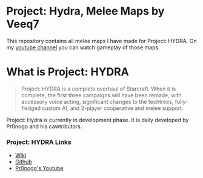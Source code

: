 # Project: Hydra, Melee Maps by Veeq7

This repository contains all melee maps I have made for Project: HYDRA.
On my [youtube channel](https://www.youtube.com/channel/UCZcHu6iW-KRbOUNzn2yA8NA) you can watch gameplay of those maps.

# What is Project: HYDRA

>Project: HYDRA is a complete overhaul of Starcraft. When it is complete, the first three campaigns will have been remade, with accessory voice acting, significant changes to the techtrees, fully-fledged custom AI, and 2-player cooperative and melee support.

Project: Hydra is currently in development phase. It is daily developed by Pr0nogo and his cawtributors.

### Project: HYDRA Links

* [Wiki](http://pr0nogo.wikidot.com/sc-hydra)
* [Github](https://github.com/Pr0nogo/HYDRA-beta)
* [Pr0nogo's Youtube](https://www.youtube.com/user/Pr0nogo)

